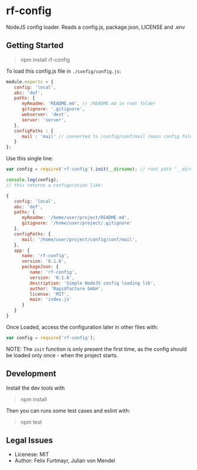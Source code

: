 # rf-config

NodeJS config loader. Reads a config.js, package.json, LICENSE and .env


## Getting Started

> npm install rf-config

To load this config.js file in `./config/config.js`:
```js
module.exports = {
   config: 'local',
   abc: 'def',
   paths: {
      myReadme: 'README.md', // /README.md in root folder
      gitignore: '.gitignore',
      webserver: 'dest',
      server: 'server',
   },
   configPaths : {
      mail : 'mail' // converted to /config/conf/mail (main config folder)
   }
};
```

Use this single line:

```js
var config = require('rf-config').init(__dirname); // root path '__dirname'

console.log(config);
// this returns a configuration like:

{
   config: 'local',
   abc: 'def',
   paths: {
      myReadme: '/home/user/project/README.md',
      gitignore: '/home/user/project/.gitignore'
   },
   configPaths: {
      mail: '/home/user/project/config/conf/mail',
   },
   app: {
      name: 'rf-config',
      version: '0.1.6',
      packageJson: {
         name: 'rf-config',
         version: '0.1.6',
         description: 'Simple NodeJS config loading lib',
         author: 'Rapidfacture GmbH',
         license: 'MIT',
         main: 'index.js'
      }
   }
}
```

Once Loaded, access the configuration later in other files with:
```js
var config = require('rf-config');
```
NOTE: The `init` function is only present the first time, as the config should be loaded only once - when the project starts.


## Development

Install the dev tools with

> npm install

Then you can runs some test cases and eslint with:

> npm test


## Legal Issues
* Licenese: MIT
* Author: Felix Furtmayr, Julian von Mendel

